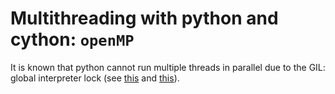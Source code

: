 # Multithreading with python and cython: `openMP`

It is known that python cannot run multiple threads in parallel due to the GIL: global interpreter lock (see [this](http://dabeaz.blogspot.com/2010/01/python-gil-visualized.html) and [this](https://www.scaler.com/topics/gil-in-python/)).
